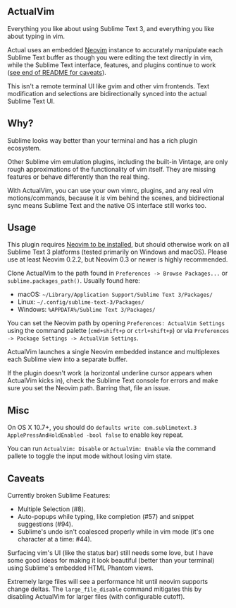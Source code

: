 ActualVim
----

Everything you like about using Sublime Text 3, and everything you like about typing in vim.

Actual uses an embedded [Neovim](https://neovim.io/) instance to accurately manipulate each Sublime Text buffer as though
you were editing the text directly in vim, while the Sublime Text interface, features, and plugins continue to work ([see end of README for caveats](#caveats)).

This isn't a remote terminal UI like gvim and other vim frontends.
Text modification and selections are bidirectionally synced into the actual Sublime Text UI.

Why?
----

Sublime looks way better than your terminal and has a rich plugin ecosystem.

Other Sublime vim emulation plugins, including the built-in Vintage, are only rough approximations of the functionality of vim itself.
They are missing features or behave differently than the real thing.

With ActualVim, you can use your own vimrc, plugins, and any real vim motions/commands, because it *is* vim behind the scenes,
and bidirectional sync means Sublime Text and the native OS interface still works too.

Usage
----

This plugin requires [Neovim to be installed](https://neovim.io/), but should otherwise work on all Sublime Text 3 platforms (tested primarily on Windows and macOS). Please use at least Neovim 0.2.2, but Neovim 0.3 or newer is highly recommended.

Clone ActualVim to the path found in `Preferences -> Browse Packages...` or `sublime.packages_path()`. Usually found here:

- macOS: `~/Library/Application Support/Sublime Text 3/Packages/`
- Linux: `~/.config/sublime-text-3/Packages/`
- Windows: `%APPDATA%/Sublime Text 3/Packages/`

You can set the Neovim path by opening `Preferences: ActualVim Settings` using the command palette
(`cmd+shift+p` or `ctrl+shift+p`) or via `Preferences -> Package Settings -> ActualVim Settings`.

ActualVim launches a single Neovim embedded instance and multiplexes each Sublime view into a separate buffer.

If the plugin doesn't work (a horizontal underline cursor appears when ActualVim kicks in), check the Sublime Text console for errors and make sure you set the Neovim path.
Barring that, file an issue.

Misc
----

On OS X 10.7+, you should do `defaults write com.sublimetext.3 ApplePressAndHoldEnabled -bool false` to enable key repeat.

You can run `ActualVim: Disable` or `ActualVim: Enable` via the command pallete to toggle the input mode without losing vim state.

Caveats
----

Currently broken Sublime Features:

- Multiple Selection (#8).
- Auto-popups while typing, like completion (#57) and snippet suggestions (#94).
- Sublime's undo isn't coalesced properly while in vim mode (it's one character at a time: #44).

Surfacing vim's UI (like the status bar) still needs some love, but I have some good ideas for making it look beautiful (better than your terminal)
using Sublime's embedded HTML Phantom views.

Extremely large files will see a performance hit until neovim supports change deltas. The `large_file_disable` command mitigates this by disabling
ActualVim for larger files (with configurable cutoff).

